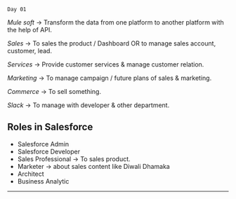 `Day 01`

*Mule soft* -> Transform the data from one platform to another platform with the help of API.

*Sales* -> To sales the product / Dashboard OR to manage sales account, customer, lead.

*Services* -> Provide customer services & manage customer relation.

*Marketing* -> To manage campaign / future plans of sales & marketing.

*Commerce* -> To sell something.

*Slack* -> To manage with developer & other department.


## Roles in Salesforce

- Salesforce Admin
- Salesforce Developer
- Sales Professional -> To sales product.
- Marketer -> about sales content like Diwali Dhamaka
- Architect 
- Business Analytic 
---


